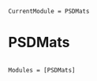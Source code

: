 ```@meta
CurrentModule = PSDMats
```

# PSDMats

```@index
```

```@autodocs
Modules = [PSDMats]
```
